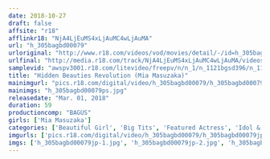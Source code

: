 ```yaml
---
date: 2018-10-27
draft: false
affsite: "r18"
afflinkr18: "NjA4LjEuMS4xLjAuMC4wLjAuMA"
url: "h_305bagbd00079"
urloriginal: "http://www.r18.com/videos/vod/movies/detail/-/id=h_305bagbd00079"
urlfinal: "http://media.r18.com/track/NjA4LjEuMS4xLjAuMC4wLjAuMA/videos/vod/movies/detail/-/id=h_305bagbd00079"
samplevid: "awspv3001.r18.com/litevideo/freepv/n/n_1/n_1121bgsd396/n_1121bgsd396_dmb_w.mp4"
title: "Hidden Beauties Revolution (Mia Masuzaka)"
mainimgurl: "pics.r18.com/digital/video/h_305bagbd00079/h_305bagbd00079ps.jpg"
mainimgs: "h_305bagbd00079ps.jpg"
releasedate: "Mar. 01, 2018"
duration: 59
productioncomp: "BAGUS"
girls: ['Mia Masuzaka']
categories: ['Beautiful Girl', 'Big Tits', 'Featured Actress', 'Idol & Celebrity', 'Idol Video', 'Hi-Def']
imgurls: ['pics.r18.com/digital/video/h_305bagbd00079/h_305bagbd00079jp-1.jpg', 'pics.r18.com/digital/video/h_305bagbd00079/h_305bagbd00079jp-2.jpg', 'pics.r18.com/digital/video/h_305bagbd00079/h_305bagbd00079jp-3.jpg', 'pics.r18.com/digital/video/h_305bagbd00079/h_305bagbd00079jp-4.jpg', 'pics.r18.com/digital/video/h_305bagbd00079/h_305bagbd00079jp-5.jpg', 'pics.r18.com/digital/video/h_305bagbd00079/h_305bagbd00079jp-6.jpg', 'pics.r18.com/digital/video/h_305bagbd00079/h_305bagbd00079jp-7.jpg', 'pics.r18.com/digital/video/h_305bagbd00079/h_305bagbd00079jp-8.jpg', 'pics.r18.com/digital/video/h_305bagbd00079/h_305bagbd00079jp-9.jpg', 'pics.r18.com/digital/video/h_305bagbd00079/h_305bagbd00079jp-10.jpg', 'pics.r18.com/digital/video/h_305bagbd00079/h_305bagbd00079jp-11.jpg', 'pics.r18.com/digital/video/h_305bagbd00079/h_305bagbd00079jp-12.jpg', 'pics.r18.com/digital/video/h_305bagbd00079/h_305bagbd00079jp-13.jpg', 'pics.r18.com/digital/video/h_305bagbd00079/h_305bagbd00079jp-14.jpg', 'pics.r18.com/digital/video/h_305bagbd00079/h_305bagbd00079jp-15.jpg', 'pics.r18.com/digital/video/h_305bagbd00079/h_305bagbd00079jp-16.jpg', 'pics.r18.com/digital/video/h_305bagbd00079/h_305bagbd00079jp-17.jpg', 'pics.r18.com/digital/video/h_305bagbd00079/h_305bagbd00079jp-18.jpg', 'pics.r18.com/digital/video/h_305bagbd00079/h_305bagbd00079jp-19.jpg', 'pics.r18.com/digital/video/h_305bagbd00079/h_305bagbd00079jp-20.jpg']
imgs: ['h_305bagbd00079jp-1.jpg', 'h_305bagbd00079jp-2.jpg', 'h_305bagbd00079jp-3.jpg', 'h_305bagbd00079jp-4.jpg', 'h_305bagbd00079jp-5.jpg', 'h_305bagbd00079jp-6.jpg', 'h_305bagbd00079jp-7.jpg', 'h_305bagbd00079jp-8.jpg', 'h_305bagbd00079jp-9.jpg', 'h_305bagbd00079jp-10.jpg', 'h_305bagbd00079jp-11.jpg', 'h_305bagbd00079jp-12.jpg', 'h_305bagbd00079jp-13.jpg', 'h_305bagbd00079jp-14.jpg', 'h_305bagbd00079jp-15.jpg', 'h_305bagbd00079jp-16.jpg', 'h_305bagbd00079jp-17.jpg', 'h_305bagbd00079jp-18.jpg', 'h_305bagbd00079jp-19.jpg', 'h_305bagbd00079jp-20.jpg']
---
```

